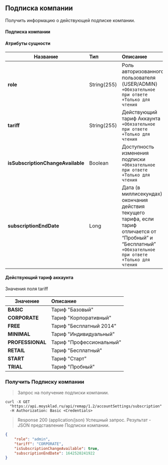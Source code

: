 ## Подписка компании

Получить информацию о действующей подписке компании. 

#### Подписка компании
#### Атрибуты сущности

| Название                          | Тип         | Описание                                                                                                                                                        |
| --------------------------------- | :---------- | :-------------------------------------------------------------------------------------------------------------------------------------------------------------- |
| **role**                          | String(255) | Роль авторизованного пользователя (USER/ADMIN)<br>`+Обязательное при ответе` `+Только для чтения`                                                               |
| **tariff**                        | String(255) | Действующий тариф Аккаунта<br>`+Обязательное при ответе` `+Только для чтения`                                                                                   |
| **isSubscriptionChangeAvailable** | Boolean     | Доступность изменения подписки<br>`+Обязательное при ответе` `+Только для чтения`                                                                               |
| **subscriptionEndDate**           | Long        | Дата (в миллисекундах) окончания действия текущего тарифа, если тариф отличается от “Пробный” и “Бесплатный”<br>`+Обязательное при ответе` `+Только для чтения` |

#### Действующий тариф аккаунта
Значения поля tariff

| Значение            | Описание                  |
| ------------------- | :------------------------ |
| **BASIC**           | Тариф "Базовый"           |
| **CORPORATE**       | Тариф "Корпоративный"     |
| **FREE**            | Тариф "Бесплатный 2014"   |
| **MINIMAL**         | Тариф "Индивидуальный"    |
| **PROFESSIONAL**    | Тариф "Профессиональный"  |
| **RETAIL**          | Тариф "Бесплатный"        |
| **START**           | Тариф "Старт"             |
| **TRIAL**           | Тариф "Пробный"           |

### Получить Подписку компании 
> Запрос на получение подписки компании.

```shell
curl -X GET 
  "https://api.moysklad.ru/api/remap/1.2/accountSettings/subscription"
  -H Authorization: Basic <Credentials>
```

> Response 200 (application/json)
Успешный запрос. Результат - JSON представление Подписки компании.

```json
{
    "role": "admin",
    "tariff": "CORPORATE",
    "isSubscriptionChangeAvailable": true,
    "subscriptionEndDate": 1642520241922
}
```
